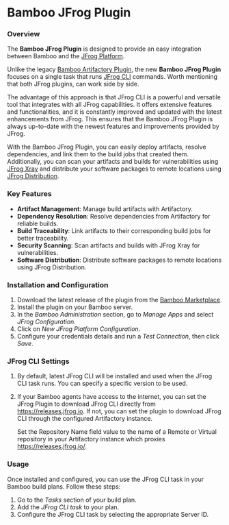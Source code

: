 # Bamboo JFrog Plugin

### Overview

The **Bamboo JFrog Plugin** is designed to provide an easy integration between Bamboo and the [JFrog Platform](https://jfrog.com/solution-sheet/jfrog-platform/).

Unlike the legacy [Bamboo Artifactory Plugin](https://plugins.atlassian.com/plugin/details/27818), the new **Bamboo JFrog Plugin** focuses on a single task that runs [JFrog CLI](https://jfrog.com/help/r/jfrog-cli/jfrog-cli) commands. Worth mentioning that both JFrog plugins, can work side by side.

The advantage of this approach is that JFrog CLI is a powerful and versatile tool that integrates with all JFrog capabilities. It offers extensive features and functionalities, and it is constantly improved and updated with the latest enhancements from JFrog. This ensures that the Bamboo JFrog Plugin is always up-to-date with the newest features and improvements provided by JFrog.

With the Bamboo JFrog Plugin, you can easily deploy artifacts, resolve dependencies, and link them to the build jobs that created them. Additionally, you can scan your artifacts and builds for vulnerabilities using [JFrog Xray](https://jfrog.com/xray/) and distribute your software packages to remote locations using [JFrog Distribution](https://jfrog.com/distribution/).

### Key Features

* **Artifact Management**: Manage build artifacts with Artifactory.
* **Dependency Resolution**: Resolve dependencies from Artifactory for reliable builds.
* **Build Traceability**: Link artifacts to their corresponding build jobs for better traceability.
* **Security Scanning**: Scan artifacts and builds with JFrog Xray for vulnerabilities.
* **Software Distribution**: Distribute software packages to remote locations using JFrog Distribution.

### Installation and Configuration

1. Download the latest release of the plugin from the [Bamboo Marketplace](https://marketplace.atlassian.com/).
2. Install the plugin on your Bamboo server.
3. In the _Bamboo Administration_ section, go to _Manage Apps_ and select _JFrog Configuration_.
4. Click on _New JFrog Platform Configuration_.
5. Configure your credentials details and run a _Test Connection_, then click _Save_.

### JFrog CLI Settings

1. By default, latest JFrog CLI will be installed and used when the JFrog CLI task runs. You can specify a specific version to be used.
2.  If your Bamboo agents have access to the internet, you can set the JFrog Plugin to download JFrog CLI directly from https://releases.jfrog.io. If not, you can set the plugin to download JFrog CLI through the configured Artifactory instance.

    Set the Repository Name field value to the name of a Remote or Virtual repository in your Artifactory instance which proxies https://releases.jfrog.io/.

### Usage

Once installed and configured, you can use the JFrog CLI task in your Bamboo build plans. Follow these steps:

1. Go to the _Tasks_ section of your build plan.
2. Add the _JFrog CLI task_ to your plan.
3. Configure the JFrog CLI task by selecting the appropriate Server ID.
